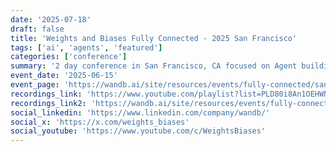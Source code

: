 ```yaml
---
date: '2025-07-18'
draft: false
title: 'Weights and Biases Fully Connected - 2025 San Francisco'
tags: ['ai', 'agents', 'featured']
categories: ['conference']
summary: '2 day conference in San Francisco, CA focused on Agent building and model training'
event_date: '2025-06-15'
event_page: 'https://wandb.ai/site/resources/events/fully-connected/san-francisco'
recordings_link: 'https://www.youtube.com/playlist?list=PLD80i8An1OEHWNCwZUgvMe0d1F0m2aUFw'
recordings_link2: 'https://wandb.ai/site/resources/events/fully-connected/san-francisco'
social_linkedin: 'https://www.linkedin.com/company/wandb/'
social_x: 'https://x.com/weights_biases'
social_youtube: 'https://www.youtube.com/c/WeightsBiases'
---
```



